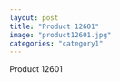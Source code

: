 ```yaml
---
layout: post
title: "Product 12601"
image: "product12601.jpg"
categories: "category1"
---
```

Product 12601
